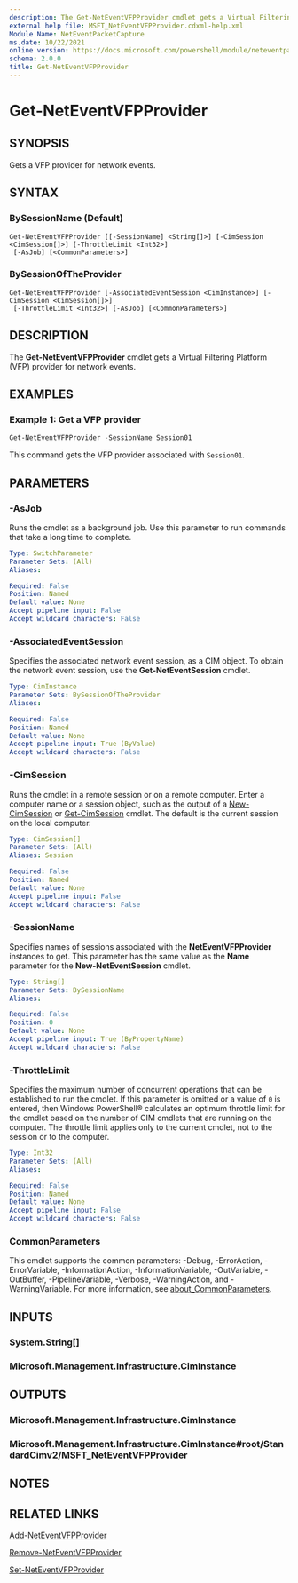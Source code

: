 ```yaml
---
description: The Get-NetEventVFPProvider cmdlet gets a Virtual Filtering Platform (VFP) provider for network events.
external help file: MSFT_NetEventVFPProvider.cdxml-help.xml
Module Name: NetEventPacketCapture
ms.date: 10/22/2021
online version: https://docs.microsoft.com/powershell/module/neteventpacketcapture/get-neteventvfpprovider?view=windowsserver2022-ps&wt.mc_id=ps-gethelp
schema: 2.0.0
title: Get-NetEventVFPProvider
---
```


# Get-NetEventVFPProvider

## SYNOPSIS
Gets a VFP provider for network events.

## SYNTAX

### BySessionName (Default)
```
Get-NetEventVFPProvider [[-SessionName] <String[]>] [-CimSession <CimSession[]>] [-ThrottleLimit <Int32>]
 [-AsJob] [<CommonParameters>]
```

### BySessionOfTheProvider
```
Get-NetEventVFPProvider [-AssociatedEventSession <CimInstance>] [-CimSession <CimSession[]>]
 [-ThrottleLimit <Int32>] [-AsJob] [<CommonParameters>]
```

## DESCRIPTION
The **Get-NetEventVFPProvider** cmdlet gets a Virtual Filtering Platform (VFP) provider for network events.

## EXAMPLES

### Example 1: Get a VFP provider
```powershell
Get-NetEventVFPProvider -SessionName Session01
```

This command gets the VFP provider associated with `Session01`.

## PARAMETERS

### -AsJob
Runs the cmdlet as a background job. Use this parameter to run commands that take a long time to complete.

```yaml
Type: SwitchParameter
Parameter Sets: (All)
Aliases:

Required: False
Position: Named
Default value: None
Accept pipeline input: False
Accept wildcard characters: False
```

### -AssociatedEventSession
Specifies the associated network event session, as a CIM object.
To obtain the network event session, use the **Get-NetEventSession** cmdlet.

```yaml
Type: CimInstance
Parameter Sets: BySessionOfTheProvider
Aliases:

Required: False
Position: Named
Default value: None
Accept pipeline input: True (ByValue)
Accept wildcard characters: False
```

### -CimSession
Runs the cmdlet in a remote session or on a remote computer.
Enter a computer name or a session object, such as the output of a [New-CimSession](https://go.microsoft.com/fwlink/p/?LinkId=227967) or [Get-CimSession](https://go.microsoft.com/fwlink/p/?LinkId=227966) cmdlet.
The default is the current session on the local computer.

```yaml
Type: CimSession[]
Parameter Sets: (All)
Aliases: Session

Required: False
Position: Named
Default value: None
Accept pipeline input: False
Accept wildcard characters: False
```

### -SessionName
Specifies names of sessions associated with the **NetEventVFPProvider** instances to get.
This parameter has the same value as the **Name** parameter for the **New-NetEventSession** cmdlet.

```yaml
Type: String[]
Parameter Sets: BySessionName
Aliases:

Required: False
Position: 0
Default value: None
Accept pipeline input: True (ByPropertyName)
Accept wildcard characters: False
```

### -ThrottleLimit
Specifies the maximum number of concurrent operations that can be established to run the cmdlet.
If this parameter is omitted or a value of `0` is entered, then Windows PowerShell® calculates an optimum throttle limit for the cmdlet based on the number of CIM cmdlets that are running on the computer.
The throttle limit applies only to the current cmdlet, not to the session or to the computer.

```yaml
Type: Int32
Parameter Sets: (All)
Aliases:

Required: False
Position: Named
Default value: None
Accept pipeline input: False
Accept wildcard characters: False
```

### CommonParameters
This cmdlet supports the common parameters: -Debug, -ErrorAction, -ErrorVariable, -InformationAction, -InformationVariable, -OutVariable, -OutBuffer, -PipelineVariable, -Verbose, -WarningAction, and -WarningVariable. For more information, see [about_CommonParameters](https://go.microsoft.com/fwlink/?LinkID=113216).

## INPUTS

### System.String[]

### Microsoft.Management.Infrastructure.CimInstance

## OUTPUTS

### Microsoft.Management.Infrastructure.CimInstance

### Microsoft.Management.Infrastructure.CimInstance#root/StandardCimv2/MSFT_NetEventVFPProvider

## NOTES

## RELATED LINKS

[Add-NetEventVFPProvider](Add-NetEventVFPProvider.md)

[Remove-NetEventVFPProvider](Remove-NetEventVFPProvider.md)

[Set-NetEventVFPProvider](Set-NetEventVFPProvider.md)
